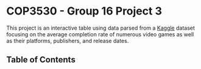 # COP3530 - Group 16 Project 3
This project is an interactive table using data parsed from a [Kaggle](https://www.kaggle.com/datasets/kasumil5x/howlongtobeat-games-completion-times) dataset focusing on the average completion rate of numerous video games as well as their platforms, publishers, and release dates. 

## Table of Contents
